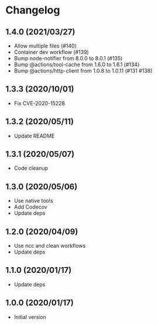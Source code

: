 # Changelog

## 1.4.0 (2021/03/27)

* Allow multiple files (#140)
* Container dev workflow (#139)
* Bump node-notifier from 8.0.0 to 8.0.1 (#135)
* Bump @actions/tool-cache from 1.6.0 to 1.6.1 (#134)
* Bump @actions/http-client from 1.0.8 to 1.0.11 (#131 #138)

## 1.3.3 (2020/10/01)

* Fix CVE-2020-15228

## 1.3.2 (2020/05/11)

* Update README

## 1.3.1 (2020/05/07)

* Code cleanup

## 1.3.0 (2020/05/06)

* Use native tools
* Add Codecov
* Update deps

## 1.2.0 (2020/04/09)

* Use ncc and clean workflows
* Update deps

## 1.1.0 (2020/01/17)

* Update deps

## 1.0.0 (2020/01/17)

* Initial version

